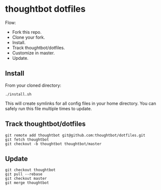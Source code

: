 thoughtbot dotfiles
===================

Flow:

* Fork this repo.
* Clone your fork.
* Install.
* Track thoughtbot/dotfiles.
* Customize in master.
* Update.

Install
-------

From your cloned directory:

    ./install.sh

This will create symlinks for all config files in your home directory. You can
safely run this file multiple times to update.

Track thoughtbot/dotfiles
-------------------------

    git remote add thoughtbot git@github.com:thoughtbot/dotfiles.git
    git fetch thoughtbot
    git checkout -b thoughtbot thoughtbot/master

Update
------

    git checkout thoughtbot
    git pull --rebase
    git checkout master
    git merge thoughtbot
